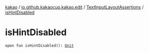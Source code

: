 [kakao](../../index.md) / [io.github.kakaocup.kakao.edit](../index.md) / [TextInputLayoutAssertions](index.md) / [isHintDisabled](./is-hint-disabled.md)

# isHintDisabled

`open fun isHintDisabled(): `[`Unit`](https://kotlinlang.org/api/latest/jvm/stdlib/kotlin/-unit/index.html)